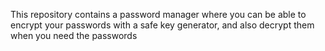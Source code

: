 This repository contains a password manager where you can be able to encrypt your passwords with a safe key generator, and also decrypt them when you need the passwords
